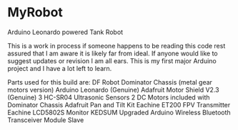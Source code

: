 # MyRobot
Arduino Leonardo powered Tank Robot

This is a work in process if someone happens to be reading this code rest assured that I am aware it is likely far from ideal. 
If anyone would like to suggest updates or revision I am all ears. This is my first major Arduino project and I have a lot left to learn.

Parts used for this build are: 
  DF Robot Dominator Chassis (metal gear motors version)
  Arduino Leonardo (Genuine)
  Adafruit Motor Shield V2.3 (Genuine)
  3 HC-SR04 Ultrasonic Sensors
  2 DC Motors included with Dominator Chassis
  Adafruit Pan and Tilt Kit
  Eachine ET200 FPV Transmitter
  Eachine LCD5802S Monitor
  KEDSUM Upgraded Arduino Wireless Bluetooth Transceiver Module Slave 
  

